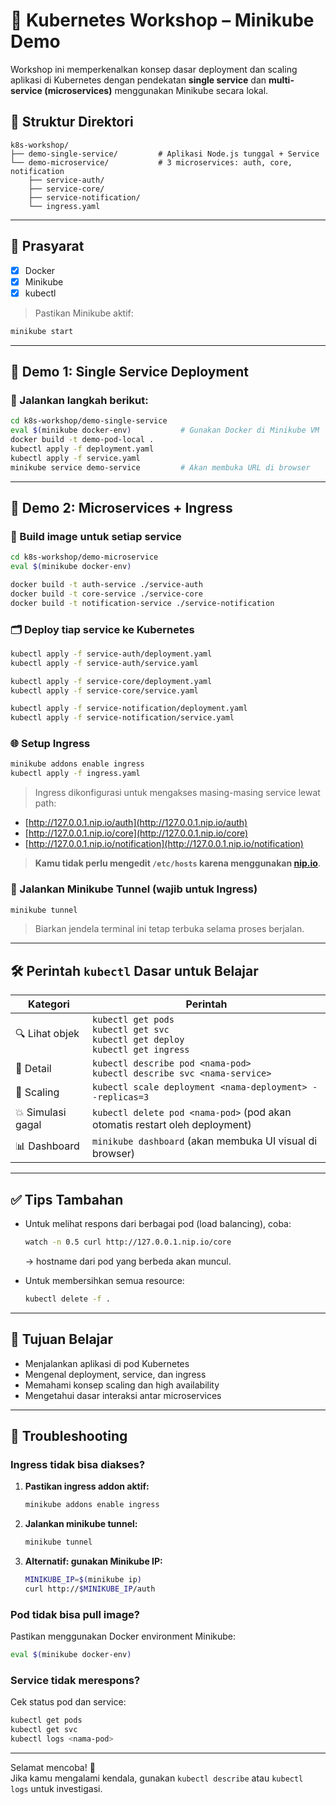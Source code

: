 # 🐳 Kubernetes Workshop – Minikube Demo

Workshop ini memperkenalkan konsep dasar deployment dan scaling aplikasi di Kubernetes dengan pendekatan **single service** dan **multi-service (microservices)** menggunakan Minikube secara lokal.

## 📁 Struktur Direktori

```
k8s-workshop/
├── demo-single-service/         # Aplikasi Node.js tunggal + Service
└── demo-microservice/           # 3 microservices: auth, core, notification
    ├── service-auth/
    ├── service-core/
    ├── service-notification/
    └── ingress.yaml
```

---

## 🚀 Prasyarat

- [x] Docker
- [x] Minikube
- [x] kubectl

> Pastikan Minikube aktif:  
```bash
minikube start
```

---

## 🧪 Demo 1: Single Service Deployment

### 📍 Jalankan langkah berikut:

```bash
cd k8s-workshop/demo-single-service
eval $(minikube docker-env)           # Gunakan Docker di Minikube VM
docker build -t demo-pod-local .
kubectl apply -f deployment.yaml
kubectl apply -f service.yaml
minikube service demo-service         # Akan membuka URL di browser
```

---

## 🧩 Demo 2: Microservices + Ingress

### 🧱 Build image untuk setiap service

```bash
cd k8s-workshop/demo-microservice
eval $(minikube docker-env)

docker build -t auth-service ./service-auth
docker build -t core-service ./service-core
docker build -t notification-service ./service-notification
```

### 🗂️ Deploy tiap service ke Kubernetes

```bash
kubectl apply -f service-auth/deployment.yaml
kubectl apply -f service-auth/service.yaml

kubectl apply -f service-core/deployment.yaml
kubectl apply -f service-core/service.yaml

kubectl apply -f service-notification/deployment.yaml
kubectl apply -f service-notification/service.yaml
```

### 🌐 Setup Ingress

```bash
minikube addons enable ingress
kubectl apply -f ingress.yaml
```

> Ingress dikonfigurasi untuk mengakses masing-masing service lewat path:

* [http://127.0.0.1.nip.io/auth](http://127.0.0.1.nip.io/auth)
* [http://127.0.0.1.nip.io/core](http://127.0.0.1.nip.io/core)
* [http://127.0.0.1.nip.io/notification](http://127.0.0.1.nip.io/notification)

> **Kamu tidak perlu mengedit `/etc/hosts` karena menggunakan [nip.io](https://nip.io)**.

### 🚪 Jalankan Minikube Tunnel (wajib untuk Ingress)

```bash
minikube tunnel
```

> Biarkan jendela terminal ini tetap terbuka selama proses berjalan.

---

## 🛠️ Perintah `kubectl` Dasar untuk Belajar

| Kategori          | Perintah                                                                                 |
| ----------------- | ---------------------------------------------------------------------------------------- |
| 🔍 Lihat objek    | `kubectl get pods`<br>`kubectl get svc`<br>`kubectl get deploy`<br>`kubectl get ingress` |
| 📖 Detail         | `kubectl describe pod <nama-pod>`<br>`kubectl describe svc <nama-service>`               |
| 🔁 Scaling        | `kubectl scale deployment <nama-deployment> --replicas=3`                                |
| 💥 Simulasi gagal | `kubectl delete pod <nama-pod>` (pod akan otomatis restart oleh deployment)              |
| 📊 Dashboard      | `minikube dashboard` (akan membuka UI visual di browser)                                 |

---

## ✅ Tips Tambahan

* Untuk melihat respons dari berbagai pod (load balancing), coba:

  ```bash
  watch -n 0.5 curl http://127.0.0.1.nip.io/core
  ```

  → hostname dari pod yang berbeda akan muncul.

* Untuk membersihkan semua resource:

  ```bash
  kubectl delete -f .
  ```

---

## 🎯 Tujuan Belajar

* Menjalankan aplikasi di pod Kubernetes
* Mengenal deployment, service, dan ingress
* Memahami konsep scaling dan high availability
* Mengetahui dasar interaksi antar microservices

---

## 🔧 Troubleshooting

### Ingress tidak bisa diakses?

1. **Pastikan ingress addon aktif:**
   ```bash
   minikube addons enable ingress
   ```

2. **Jalankan minikube tunnel:**
   ```bash
   minikube tunnel
   ```

3. **Alternatif: gunakan Minikube IP:**
   ```bash
   MINIKUBE_IP=$(minikube ip)
   curl http://$MINIKUBE_IP/auth
   ```

### Pod tidak bisa pull image?

Pastikan menggunakan Docker environment Minikube:
```bash
eval $(minikube docker-env)
```

### Service tidak merespons?

Cek status pod dan service:
```bash
kubectl get pods
kubectl get svc
kubectl logs <nama-pod>
```

---

Selamat mencoba! 🚀  
Jika kamu mengalami kendala, gunakan `kubectl describe` atau `kubectl logs` untuk investigasi.